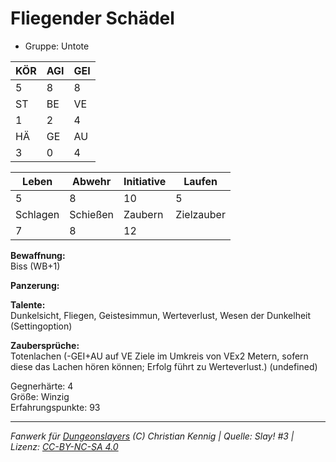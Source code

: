 # Fliegender Schädel  
- Gruppe: Untote  

| KÖR | AGI | GEI |  
| --- | --- | --- |  
| 5   | 8   | 8   |
| ST  | BE  | VE  |  
| 1   | 2   | 4   |
| HÄ  | GE  | AU  |  
| 3   | 0   | 4   |


| Leben    | Abwehr   | Initiative | Laufen     |
| -------- | -------- | ---------- | ---------- |
| 5        | 8        | 10         | 5          |
| Schlagen | Schießen | Zaubern    | Zielzauber |
| 7        | 8        | 12         |            |

**Bewaffnung:**  
Biss (WB+1)

**Panzerung:**  


**Talente:**  
Dunkelsicht, Fliegen, Geistesimmun, Werteverlust, Wesen der Dunkelheit (Settingoption)

**Zaubersprüche:**  
Totenlachen (-GEI+AU auf VE Ziele im Umkreis von VEx2 Metern, sofern diese das Lachen hören können; Erfolg führt zu Werteverlust.) (undefined)

Gegnerhärte: 4  
Größe: Winzig  
Erfahrungspunkte: 93  



___
*Fanwerk für [Dungeonslayers](https://www.dungeonslayers.net/) (C) Christian Kennig | Quelle: Slay! #3 | Lizenz: [CC-BY-NC-SA 4.0](https://creativecommons.org/licenses/by-nc-sa/4.0/deed.de)*
